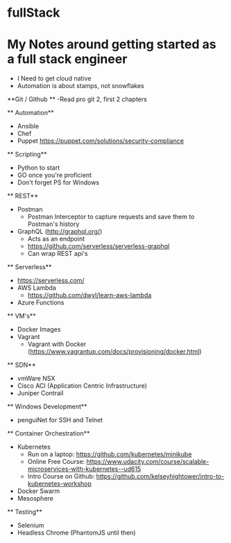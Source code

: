 # fullStack

# **My Notes around getting started as a full stack engineer**
- I Need to get cloud native
- Automation is about stamps, not snowflakes

**Git / Github **
  -Read pro git 2, first 2 chapters

** Automation**
  - Ansible
  - Chef
  - Puppet https://puppet.com/solutions/security-compliance

** Scripting**
  - Python to start
  - GO once you're proficient
  - Don't forget PS for Windows

** REST**
  - Postman
    - Postman Interceptor to capture requests and save them to Postman's history
  - GraphQL (http://graphql.org/)
    - Acts as an endpoint
    - https://github.com/serverless/serverless-graphql
    - Can wrap REST api's

** Serverless**
  - https://serverless.com/
  - AWS Lambda
    - https://github.com/dwyl/learn-aws-lambda
  - Azure Functions

** VM's**
  - Docker Images
  - Vagrant
    - Vagrant with Docker (https://www.vagrantup.com/docs/provisioning/docker.html)

** SDN**
  - vmWare NSX
  - Cisco ACI (Application Centric Infrastructure)
  - Juniper Contrail

** Windows Development**
  - penguiNet for SSH and Telnet

** Container Orchestration**
  - Kubernetes
    - Run on a laptop: https://github.com/kubernetes/minikube
    - Online Free Course: https://www.udacity.com/course/scalable-microservices-with-kubernetes--ud615
    - Intro Course on Github: https://github.com/kelseyhightower/intro-to-kubernetes-workshop
  - Docker Swarm
  - Mesosphere

** Testing**
  - Selenium
  - Headless Chrome (PhantomJS until then)
